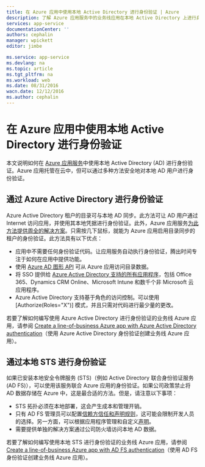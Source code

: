 ```yaml
---
title: 在 Azure 应用中使用本地 Active Directory 进行身份验证 | Azure
description: 了解 Azure 应用服务中的业务线应用在本地 Active Directory 上进行身份验证时可用的不同选项
services: app-service
documentationCenter: ''
authors: cephalin
manager: wpickett
editor: jimbe

ms.service: app-service
ms.devlang: na
ms.topic: article
ms.tgt_pltfrm: na
ms.workload: web
ms.date: 08/31/2016
wacn.date: 12/12/2016
ms.author: cephalin
---
```


# 在 Azure 应用中使用本地 Active Directory 进行身份验证 #

本文说明如何在 [Azure 应用服务](../app-service/app-service-value-prop-what-is.md)中使用本地 Active Directory (AD) 进行身份验证。Azure 应用托管在云中，但可以通过多种方法安全地对本地 AD 用户进行身份验证。

## 通过 Azure Active Directory 进行身份验证
Azure Active Directory 租户的目录可与本地 AD 同步。此方法可让 AD 用户通过 Internet 访问应用，并使用其本地凭据进行身份验证。此外，Azure 应用服务[为此方法提供周全的解决方案](../app-service-mobile/app-service-mobile-how-to-configure-active-directory-authentication.md)。只需按几下鼠标，就能为 Azure 应用启用目录同步的租户的身份验证。此方法具有以下优点：

- 应用中不需要任何身份验证代码。让应用服务自动执行身份验证，腾出时间专注于如何在应用中提供功能。
- 使用 [Azure AD 图形 API](http://msdn.microsoft.com/zh-cn/library/azure/hh974476.aspx) 可从 Azure 应用访问目录数据。
- 将 SSO 提供给 [Azure Active Directory 支持的所有应用程序](https://www.azure.cn/home/features/identity/)，包括 Office 365、Dynamics CRM Online、Microsoft Intune 和数千个非 Microsoft 云应用程序。
- Azure Active Directory 支持基于角色的访问控制。可以使用 [Authorize(Roles="X")] 模式，并且只需对代码进行最少量的更改。

若要了解如何编写使用 Azure Active Directory 进行身份验证的业务线 Azure 应用，请参阅 [Create a line-of-business Azure app with Azure Active Directory authentication](./web-sites-dotnet-lob-application-azure-ad.md)（使用 Azure Active Directory 身份验证创建业务线 Azure 应用）。

## 通过本地 STS 进行身份验证
如果已安装本地安全令牌服务 (STS)（例如 Active Directory 联合身份验证服务 (AD FS)），可以使用该服务联合 Azure 应用的身份验证。如果公司政策禁止将 AD 数据存储在 Azure 中，这是最合适的方法。但是，请注意以下事项：

- STS 拓扑必须在本地部署，这会产生成本和管理开销。
- 只有 AD FS 管理员可以配置[信赖方信任和声明规则](http://technet.microsoft.com/zh-cn/library/dd807108.aspx)，这可能会限制开发人员的选择。另一方面，可以根据应用程序管理和自定义[声明](http://technet.microsoft.com/zh-cn/library/ee913571.aspx)。
- 需要提供单独的解决方案通过公司防火墙访问本地 AD 数据。

若要了解如何编写使用本地 STS 进行身份验证的业务线 Azure 应用，请参阅 [Create a line-of-business Azure app with AD FS authentication](./web-sites-dotnet-lob-application-adfs.md)（使用 AD FS 身份验证创建业务线 Azure 应用）。

<!---HONumber=Mooncake_Quality_Review_1118_2016-->